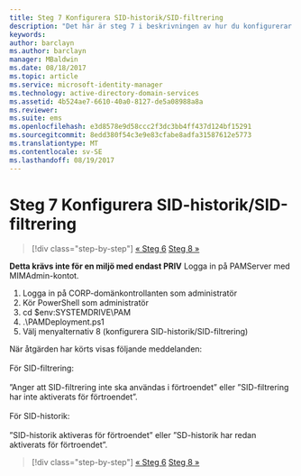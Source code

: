 ```yaml
---
title: Steg 7 Konfigurera SID-historik/SID-filtrering
description: "Det här är steg 7 i beskrivningen av hur du konfigurerar PIM med hjälp av skript. I det här steget beskrivs hur du konfigurerar SID-historik/SID-filtrering."
keywords: 
author: barclayn
ms.author: barclayn
manager: MBaldwin
ms.date: 08/18/2017
ms.topic: article
ms.service: microsoft-identity-manager
ms.technology: active-directory-domain-services
ms.assetid: 4b524ae7-6610-40a0-8127-de5a08988a8a
ms.reviewer: 
ms.suite: ems
ms.openlocfilehash: e3d8578e9d58ccc2f3dc3bb4ff437d124bf15291
ms.sourcegitcommit: 8edd380f54c3e9e83cfabe8adfa31587612e5773
ms.translationtype: MT
ms.contentlocale: sv-SE
ms.lasthandoff: 08/19/2017
---
```

# <a name="step-7-set-up-sid-historysid-filtering"></a>Steg 7 Konfigurera SID-historik/SID-filtrering

>[!div class="step-by-step"]
[« Steg 6](sp1-step6-setup-pam-trust.md)
[Steg 8 »](sp1-step8-pam-deployment-verification.md)

**Detta krävs inte för en miljö med endast PRIV** Logga in på PAMServer med MIMAdmin-kontot.

1. Logga in på CORP-domänkontrollanten som administratör
2. Kör PowerShell som administratör
3. cd $env:SYSTEMDRIVE\PAM
4. .\PAMDeployment.ps1
5. Välj menyalternativ 8 (konfigurera SID-historik/SID-filtrering)

När åtgärden har körts visas följande meddelanden:<br/></br>
För SID-filtrering: <br/></br>
”Anger att SID-filtrering inte ska användas i förtroendet” eller ”SID-filtrering har inte aktiverats för förtroendet”. </br></br>
För SID-historik: </br></br>
”SID-historik aktiveras för förtroendet” eller ”SD-historik har redan aktiverats för förtroendet”.

>[!div class="step-by-step"]
[« Steg 6](sp1-step6-setup-pam-trust.md)
[Steg 8 »](sp1-step8-pam-deployment-verification.md)
